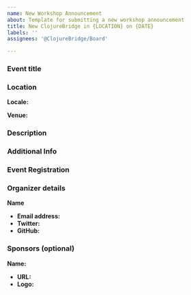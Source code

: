 ```yaml
---
name: New Workshop Announcement
about: Template for submitting a new workshop announcement
title: New ClojureBridge in {LOCATION} on {DATE}
labels: ''
assignees: '@ClojureBridge/Board'

---
```


### Event title

### Location

**Locale:**

**Venue:**

### Description

### Additional Info

### Event Registration

### Organizer details

**Name**

* **Email address:**
* **Twitter:**
* **GitHub:**

### Sponsors (optional)

**Name:**

* **URL:**
* **Logo:**
